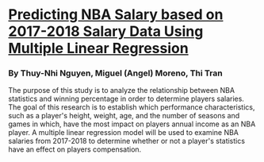 # [Predicting NBA Salary based on 2017-2018 Salary Data Using Multiple Linear Regression](https://docs.google.com/document/d/1Rwb_BOdaVGwd19w2bWoTJaOnrQaeUJaYNPnnIg2ihjk/edit)
### By Thuy-Nhi Nguyen, Miguel (Angel) Moreno, Thi Tran

The purpose of this study is to analyze the relationship between NBA statistics and winning percentage in order to determine players salaries. The goal of this research is to establish which performance characteristics, such as a player's height, weight, age, and the number of seasons and games in which, have the most impact on players annual income as an NBA player. A multiple linear regression model will be used to examine NBA salaries from 2017-2018 to determine whether or not a player's statistics have an effect on players compensation.
